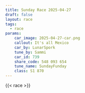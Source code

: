```yaml
---
title: Sunday Race 2025-04-27
draft: false
layout: race
tags:
  - race
params:
    car_image: 2025-04-27-car.png
    callout: It's all Mexico
    car_by: LunarSpork
    tune_by: Sammi
    car_id: 739
    share_code: 548 093 654
    tune_name: SundayFunday
    class: S1 870
---
```


{{< race >}}
